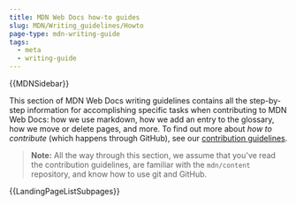 ```yaml
---
title: MDN Web Docs how-to guides
slug: MDN/Writing_guidelines/Howto
page-type: mdn-writing-guide
tags:
  - meta
  - writing-guide
---
```


{{MDNSidebar}}

This section of MDN Web Docs writing guidelines contains all the step-by-step information for accomplishing specific tasks when contributing to MDN Web Docs: how we use markdown, how we add an entry to the glossary, how we move or delete pages, and more. To find out more about _how to contribute_ (which happens through GitHub), see our [contribution guidelines](/en_US/docs/MDN/Community/Contributing).

> **Note:** All the way through this section, we assume that you've read the contribution guidelines, are familiar with the `mdn/content` repository, and know how to use git and GitHub.

{{LandingPageListSubpages}}
